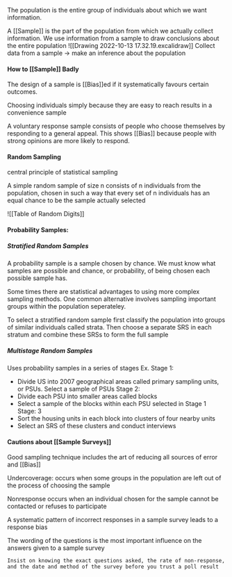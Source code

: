 The population is the entire group of individuals about which we want information.

A [[Sample]] is the part of the population from which we actually collect information.  We use information from a sample to draw conclusions about the entire population
![[Drawing 2022-10-13 17.32.19.excalidraw]]
Collect data from a sample $\to$ make an inference about the population

#### How to [[Sample]] Badly
The design of a sample is [[Bias]]ed if it systematically favours certain outcomes.

Choosing individuals simply because they are easy to reach results in a convenience sample

A voluntary response sample consists of people who choose themselves by responding to a general appeal. 
This shows [[Bias]] because people with strong opinions are more likely to respond.

#### Random Sampling
central principle of statistical sampling

A simple random sample of size n consists of n individuals from the population, chosen in such a way that every set of n individuals has an equal chance to be the sample actually selected

![[Table of Random Digits]]

#### Probability Samples: 
##### Stratified Random Samples
A probability sample is a sample chosen by chance. We must know what samples are possible and chance, or probability, of being chosen each possible sample has.

Some times there are statistical advantages to using more complex sampling methods. One common alternative involves sampling important groups within the population seperateley.

To select a stratified random sample first classify the population into groups of similar individuals called strata. Then choose a separate SRS in each stratum and combine these SRSs to form the full sample

##### Multistage Random Samples
Uses probability samples in a series of stages
Ex.
Stage 1:
- Divide US into 2007 geographical areas called primary sampling units, or PSUs. Select a sample of PSUs
Stage 2:
- Divide each PSU into smaller areas called blocks
- Select a sample of the blocks within each PSU selected in Stage 1
Stage: 3
- Sort the housing units in each block into clusters of four nearby units
- Select an SRS of these clusters and conduct interviews

#### Cautions about [[Sample Surveys]]
Good sampling technique includes the art of reducing all sources of error and [[Bias]]

Undercoverage: occurs when some groups in the population are left out of the process of choosing the sample

Nonresponse occurs when an individual chosen for the sample cannot be contacted or refuses to participate

A systematic pattern of incorrect responses in a sample survey leads to a response bias

The wording of the questions is the most important influence on the answers given to a sample survey

```ad-important
Insist on knowing the exact questions asked, the rate of non-response, and the date and method of the survey before you trust a poll result
```

